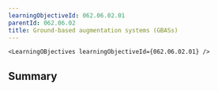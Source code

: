 ```yaml
---
learningObjectiveId: 062.06.02.01
parentId: 062.06.02
title: Ground-based augmentation systems (GBASs)
---
```


```tsx eval
<LearningOBjectives learningObjectiveId={062.06.02.01} />
```

## Summary
